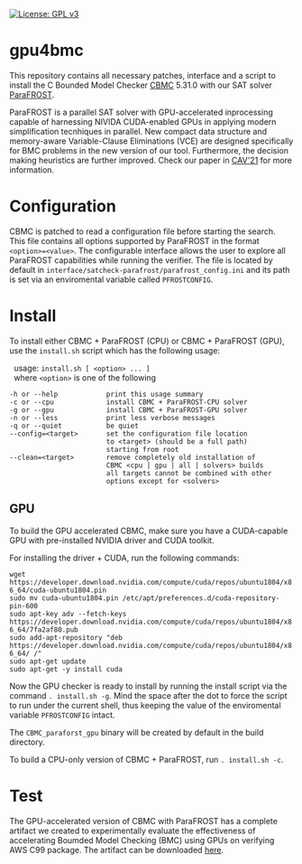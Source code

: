 [![License: GPL v3](https://img.shields.io/badge/License-GPLv3-blue.svg)](https://www.gnu.org/licenses/gpl-3.0)

# gpu4bmc

This repository contains all necessary patches, interface and a script to install the C Bounded Model Checker [CBMC](https://github.com/diffblue/cbmc) 5.31.0 with our SAT solver [ParaFROST](https://github.com/muhos/ParaFROST).

ParaFROST is a parallel SAT solver with GPU-accelerated inprocessing capable of harnessing NIVIDA CUDA-enabled GPUs in applying modern simplification tecnhiques in parallel. New compact data structure and memory-aware Variable-Clause Eliminations (VCE) are designed specifically for BMC problems in the new version of our tool. Furthermore, the decision making heuristics are further improved. Check our paper in [CAV'21](https://gears.win.tue.nl/papers/cbmc_gpu.pdf) for more information.

# Configuration
CBMC is patched to read a configuration file before starting the search. This file contains all options supported by ParaFROST in the format `<option>=<value>`. The configurable interface allows the user to explore all ParaFROST capabilities while running the verifier. 
The file is located by default in `interface/satcheck-parafrost/parafrost_config.ini` and its path is set via an enviromental variable called `PFROSTCONFIG`.<br>

# Install

To install either CBMC + ParaFROST (CPU) or CBMC + ParaFROST (GPU), use the `install.sh` script which has the following usage:

&nbsp; usage: `install.sh [ <option> ... ]`<br>
&nbsp; where `<option>` is one of the following

    -h or --help            print this usage summary
    -c or --cpu             install CBMC + ParaFROST-CPU solver
    -g or --gpu             install CBMC + ParaFROST-GPU solver
    -n or --less            print less verbose messages
    -q or --quiet           be quiet
    --config=<target>       set the configuration file location
                            to <target> (should be a full path)
                            starting from root
    --clean=<target>        remove completely old installation of
                            CBMC <cpu | gpu | all | solvers> builds
                            all targets cannot be combined with other
                            options except for <solvers>

## GPU
To build the GPU accelerated CBMC, make sure you have a CUDA-capable GPU with pre-installed NVIDIA driver and CUDA toolkit.

For installing the driver + CUDA, run the following commands:<br>

`wget https://developer.download.nvidia.com/compute/cuda/repos/ubuntu1804/x86_64/cuda-ubuntu1804.pin`<br>
`sudo mv cuda-ubuntu1804.pin /etc/apt/preferences.d/cuda-repository-pin-600`<br>
`sudo apt-key adv --fetch-keys https://developer.download.nvidia.com/compute/cuda/repos/ubuntu1804/x86_64/7fa2af80.pub`<br>
`sudo add-apt-repository "deb https://developer.download.nvidia.com/compute/cuda/repos/ubuntu1804/x86_64/ /"`<br>
`sudo apt-get update`<br>
`sudo apt-get -y install cuda`<br>

Now the GPU checker is ready to install by running the install script via the command `. install.sh -g`. 
Mind the space after the dot to force the script to run under the current shell, thus keeping the value of the enviromental variable `PFROSTCONFIG` intact.<br>

The `CBMC_paraforst_gpu` binary will be created by default in the build directory.<br>

To build a CPU-only version of CBMC + ParaFROST, run `. install.sh -c`.<br>

# Test
The GPU-accelerated version of CBMC with ParaFROST has a complete artifact we created to experimentally evaluate the effectiveness of accelerating Boumded Model Checking (BMC) using GPUs on verifying AWS C99 package. The artifact can be downloaded [here](https://gears.win.tue.nl/software/gpu4bmc/).<br>
